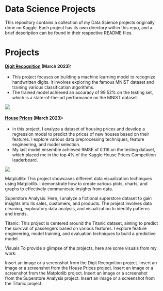 # Data Science Projects
This repository contains a collection of my Data Science projects originally done on Kaggle. Each project has its own directory within this repo, and a brief description can be found in their respective README files.

# Projects

#### [Digit Recognition](https://github.com/Oleksiy-Zhukov/Kaggle-Projects/tree/main/Digit-Recognition) (March 2023): 
- This project focuses on building a machine learning model to recognize handwritten digits. It involves exploring the famous MNIST dataset and training various classification algorithms.
- The trained model achieved an accuracy of 99.52% on the testing set, which is a state-of-the-art performance on the MNIST dataset.
<img src="https://github.com/Oleksiy-Zhukov/Kaggle-Projects/assets/75014961/6509cf5a-1d4a-46ff-82b9-6c3a971db51d">

#### [House Prices](https://github.com/Oleksiy-Zhukov/Kaggle-Projects/tree/main/House-Prices) (March 2023):
- In this project, I analyze a dataset of housing prices and develop a regression model to predict the prices of new houses based on their features. I explore various data preprocessing techniques, feature engineering, and model selection.
- My last model ensemble achieved RMSE of 0.119 on the testing dataset, which placed me in the top 4% of the Kaggle House Prices Competition leaderboard.
<img src="https://github.com/Oleksiy-Zhukov/Kaggle-Projects/assets/75014961/4e9783cb-91f1-45c8-add9-86dc322b9197">

Matplotlib: This project showcases different data visualization techniques using Matplotlib. I demonstrate how to create various plots, charts, and graphs to effectively communicate insights from data.

Superstore Analysis: Here, I analyze a fictional superstore dataset to gain insights into its sales, customers, and products. The project involves data cleaning, exploratory data analysis, and visualization to identify patterns and trends.

Titanic: This project is centered around the Titanic dataset, aiming to predict the survival of passengers based on various features. I explore feature engineering, model training, and evaluation techniques to build a predictive model.

Visuals
To provide a glimpse of the projects, here are some visuals from my work:

Insert an image or a screenshot from the Digit Recognition project.
Insert an image or a screenshot from the House Prices project.
Insert an image or a screenshot from the Matplotlib project.
Insert an image or a screenshot from the Superstore Analysis project.
Insert an image or a screenshot from the Titanic project.
